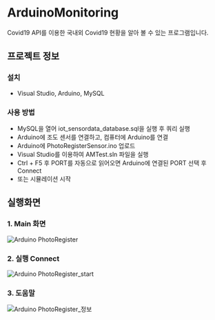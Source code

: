 # ArduinoMonitoring
 Covid19 API를 이용한 국내외 Covid19 현황을 알아 볼 수 있는 프로그램입니다.

## 프로젝트 정보
### 설치
- Visual Studio, Arduino, MySQL

### 사용 방법
- MySQL을 열어 iot_sensordata_database.sql을 실행 후 쿼리 실행
- Arduino에 조도 센서를 연결하고, 컴퓨터에 Arduino를 연결
- Arduino에 PhotoRegisterSensor.ino 업로드
- Visual Studio를 이용하여 AMTest.sln 파일을 실행 
- Ctrl + F5 후 PORT를 자동으로 읽어오면 Arduino에 연결된 PORT 선택 후 Connect
- 또는 시뮬레이션 시작


## 실행화면
### 1. Main 화면
![Arduino PhotoRegister](https://user-images.githubusercontent.com/70622083/92350522-38a1f700-f114-11ea-923e-a72bd498ead5.png)
### 2. 실행 Connect
![Arduino PhotoRegister_start](https://user-images.githubusercontent.com/70622083/92350554-4bb4c700-f114-11ea-894e-373b5b947262.png)
### 3. 도움말
![Arduino PhotoRegister_정보](https://user-images.githubusercontent.com/70622083/92350565-52dbd500-f114-11ea-85ec-dff9aa51abe0.png)
